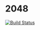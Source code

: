 # 2048

[![Build Status](https://dev.azure.com/TempOrgtn/2048/_apis/build/status/MandichaPramod.2048?branchName=master)](https://dev.azure.com/TempOrgtn/2048/_build/latest?definitionId=1&branchName=master)
